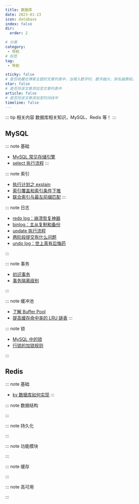 ```yaml
---
title: 数据库
date: 2023-01-23
icon: database
index: false
dir:
  order: 2

# 分类
category:
 - 导航
# 标签
tag:
 - 导航

sticky: false
# 是否收藏在博客主题的文章列表中，当填入数字时，数字越大，排名越靠前。
star: false
# 是否将该文章添加至文章列表中
article: false
# 是否将该文章添加至时间线中
timeline: false
---
```


::: tip 相关内容
数据库相关知识，MySQL、Redis 等！
:::

## MySQL

::: note 基础
- [MySQL 常见存储引擎](mysql/basis/MySQL常见存储引擎.md)
- [select 执行流程](mysql/basis/select执行流程.md)
:::

::: note 索引
- [执行计划之 explain](mysql/index/执行计划之explain.md)
- [索引覆盖和索引条件下推](mysql/index/索引覆盖和索引条件下推.md)
- [联合索引与最左前缀匹配](mysql/index/联合索引与最左前缀匹配.md)
:::

::: note 日志
- [redo log：崩溃恢复神器](mysql/log/redo%20log：崩溃恢复神器.md)
- [binlog：主从复制和备份](mysql/log/binlog：主从复制和备份.md)
- [update 执行流程](mysql/log/update%20执行流程.md)
- [两阶段提交有什么问题](mysql/log/两阶段提交有什么问题.md)
- [undo log：世上真有后悔药](mysql/log/undo%20log：世上真有后悔药.md)

:::

::: note 事务
- [初识事务](mysql/transaction/初识事务.md)
- [事务隔离级别](mysql/transaction/事务隔离级别.md)

:::

::: note 缓冲池
- [了解 Buffer Pool](mysql/buffer_pool/了解BufferPool.md)
- [提高缓存命中率的 LRU 链表](mysql/buffer_pool/提高缓存命中率的LRU链表.md)
:::

::: note 锁
- [MySQL 中的锁](mysql/lock/MySQL中的锁.md)
- [行锁的加锁规则](mysql/lock/行锁的加锁规则.md)

:::


<!-- --------------------------------------------------- -->
## Redis

::: note 基础
- [kv 数据库如何实现](redis/basis/kv数据库如何实现.md)
:::

::: note 数据结构

:::

::: note 持久化

:::

::: note 功能模块

:::

::: note 缓存

:::

::: note 高可用

:::
